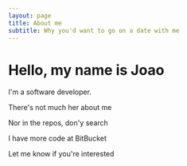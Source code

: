 ```yaml
---
layout: page
title: About me
subtitle: Why you'd want to go on a date with me
---
```


# Hello, my name is Joao
I'm a software developer.

There's not much her about me

Nor in the repos, don'y search

I have more code at BitBucket

Let me know if you're interested
